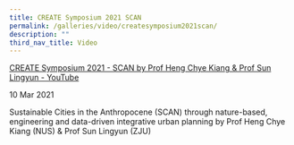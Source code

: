 ```yaml
---
title: CREATE Symposium 2021 SCAN
permalink: /galleries/video/createsymposium2021scan/
description: ""
third_nav_title: Video
---
```

[CREATE Symposium 2021 - SCAN by Prof Heng Chye Kiang & Prof Sun Lingyun - YouTube](https://www.youtube.com/embed/on0sGNTZGPg?html5=1&rel=0)

10 Mar 2021

Sustainable Cities in the Anthropocene (SCAN) through nature-based, engineering and data-driven integrative urban planning by Prof Heng Chye Kiang (NUS) & Prof Sun Lingyun (ZJU)